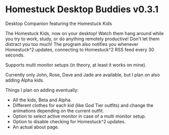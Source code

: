 # Homestuck Desktop Buddies v0.3.1
Desktop Companion featuring the Homestuck Kids

The Homestuck Kids, now on your desktop! Watch them hang around while you try to work, study, or do anything remotely productive! Don't let them distract you too much! The program also notifies you whenever Homestuck^2 updates, connecting to Homestuck^2 RSS feed every 30 seconds.

Supports multi monitor setups (in theory, at least it works on mine).

Currently only John, Rose, Dave and Jade are available, but I plan on also adding Alpha kids.

Things I plan on adding eventually:

* All the kids, Beta and Alpha.
* Different clothes for each kid (like God Tier outfits) and change the animations depending on the current outfit.
* Option to select active monitor in case of a multi monitor setup.
* Option to disable checking for Homestuck^2 updates.
* An actual about page.